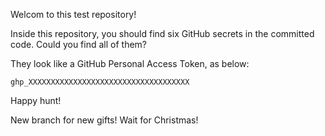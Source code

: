 Welcom to this test repository!

Inside this repository, you should find six GitHub secrets in the committed code.
Could you find all of them?

They look like a GitHub Personal Access Token, as below:

```git
ghp_XXXXXXXXXXXXXXXXXXXXXXXXXXXXXXXXXXXX
```

Happy hunt!

New branch for new gifts! Wait for Christmas!
